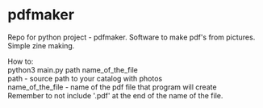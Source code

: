 # pdfmaker
Repo for python project - pdfmaker. Software to make pdf's from pictures. Simple zine making.

How to:<br>
python3 main.py path name_of_the_file <br>
path - source path to your catalog with photos<br>
name_of_the_file - name of the pdf file that program will create<br>
Remember to not include '.pdf' at the end of the name of the file.<br>
